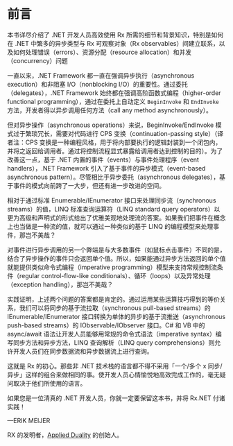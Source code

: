 # 前言

本书详尽介绍了 .NET 开发人员高效使用 Rx 所需的细节和背景知识，特别是如何在 .NET 中繁多的异步类型与 Rx 可观察对象（Rx observables）间建立联系，以及如何处理错误（errors）、资源分配（resource allocation）和并发（concurrency）问题

一直以来，.NET Framework 都一直在强调异步执行（asynchronous execution）和非阻塞 I/O（nonblocking I/O）的重要性。通过委托（delegates），.NET Framework 始终都在强调高阶函数式编程（higher-order functional programming），通过在委托上自动定义 `BeginInvoke` 和 `EndInvoke` 方法，开发者得以异步调用任何方法（call any method asynchronously）。

但对异步操作（asynchronous operations）来说，BeginInvoke/EndInvoke 模式过于繁琐冗长，需要对代码进行 CPS 变换（continuation-passing style）（译者注：CPS 变换是一种编程风格，用于将内部要执行的逻辑封装到一个闭包内，并将之返回给调用者。通过将控制流程显式暴露给调用者达到控制的目的）。为了改善这一点，基于 .NET 内置的事件（events）与事件处理程序（event handlers），.NET Framework 引入了基于事件的异步模式（event-based asynchronous pattern）。尽管相比于异步委托（asynchronous delegates），基于事件的模式向前跨了一大步，但还有进一步改进的空间。

相对于通过标准 Enumerable/IEnumerator 接口来处理同步流（synchronous streams）的值，LINQ 标准查询运算符（LINQ standard query operators）以更为高级和声明式的形式给出了优雅美观地处理流的答案。如果我们把事件在概念上也当做是一种流的值，就可以通过一种类似的基于 LINQ 的编程模型来处理事件，那岂不美哉？

对事件进行异步调用的另一个弊端是与大多数事件（如鼠标点击事件）不同的是，结合了异步操作的事件只会返回单个值。所以，如果能通过异步方法返回的单个值就能提供类似命令式编程（imperative programming）模型来支持常规控制流条件（regular control-flow-like conditionals）、循环（loops）以及异常处理（exception handling），那岂不美哉？

实践证明，上述两个问题的答案都是肯定的。通过运用某些运算技巧得到的等价关系，我们可以将同步的基于流拉取（synchronous pull-based streams）的 IEnumerable/IEnumerator 接口转换为单体的异步的基于流推送（asynchronous push-based streams）的 IObservable/IObserver 接口。C# 和 VB 中的 async/await 语法让开发人员能够用常规的命令式语法（imperative syntax）编写同步方法和异步方法，LINQ 查询解析（LINQ query comprehensions）则允许开发人员们在同步数据流和异步数据流上进行查询。

这就是 Rx 的初心。那些非 .NET 技术栈的语言都不得不采用「一个/多个 x 同步/异步」这样的组合来做相同的事。使开发人员心情愉悦地高效完成工作的，毫无疑问取决于他们所使用的语言。

如果您是一位清真的 .NET 开发人员，你就一定要保留这本书，并将 Rx.NET 付诸实践！

—ERIK MEIJER

RX 的发明者，[Applied Duality](http://www.applied-duality.com/) 的创始人。
